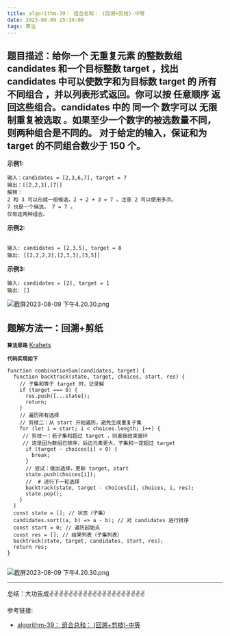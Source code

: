 ```yaml
---
title: algorithm-39： 组合总和： (回溯+剪枝)-中等
date: 2023-08-09 15:34:08
tags: 算法
---
```

<meta name="referrer" content="no-referrer"/>


## 题目描述：给你一个 无重复元素 的整数数组 candidates 和一个目标整数 target ，找出 candidates 中可以使数字和为目标数 target 的 所有 不同组合 ，并以列表形式返回。你可以按 任意顺序 返回这些组合。candidates 中的 同一个 数字可以 无限制重复被选取 。如果至少一个数字的被选数量不同，则两种组合是不同的。 对于给定的输入，保证和为 target 的不同组合数少于 150 个。

**示例1:**


```
输入：candidates = [2,3,6,7], target = 7
输出：[[2,2,3],[7]]
解释：
2 和 3 可以形成一组候选，2 + 2 + 3 = 7 。注意 2 可以使用多次。
7 也是一个候选， 7 = 7 。
仅有这两种组合。
```

**示例2:**
```

输入: candidates = [2,3,5], target = 8
输出: [[2,2,2,2],[2,3,3],[3,5]]
```
**示例3:**
```
输入: candidates = [2], target = 1
输出: []

```

![截屏2023-08-09 下午4.20.30.png](https://upload-images.jianshu.io/upload_images/11846892-4d981753f4ff3201.png?imageMogr2/auto-orient/strip%7CimageView2/2/w/1240)


## 题解方法一：回溯+剪纸

**`算法思路`**
[Krahets](https://leetcode.cn/problems/combination-sum/solutions/2363929/39-zu-he-zong-he-hui-su-qing-xi-tu-jie-b-9zx7/)

**`代码实现如下`**

```
function combinationSum(candidates, target) {
  function backtrack(state, target, choices, start, res) {
    // 子集和等于 target 时，记录解
    if (target === 0) {
      res.push([...state]);
      return;
    }
    // 遍历所有选择
    // 剪枝二：从 start 开始遍历，避免生成重复子集
    for (let i = start; i < choices.length; i++) {
     // 剪枝一：若子集和超过 target ，则直接结束循环
     // 这是因为数组已排序，后边元素更大，子集和一定超过 target
      if (target - choices[i] < 0) {
        break;
      }
      // 尝试：做出选择，更新 target, start
      state.push(choices[i]);
      //  # 进行下一轮选择
      backtrack(state, target - choices[i], choices, i, res);
      state.pop();
    }
  }
  const state = []; // 状态（子集）
  candidates.sort((a, b) => a - b); // 对 candidates 进行排序
  const start = 0; // 遍历起始点
  const res = []; // 结果列表（子集列表）
  backtrack(state, target, candidates, start, res);
  return res;
}


```

![截屏2023-08-09 下午4.20.30.png](https://upload-images.jianshu.io/upload_images/11846892-4d981753f4ff3201.png?imageMogr2/auto-orient/strip%7CimageView2/2/w/1240)

 ---
总结：大功告成✌️✌️✌️✌️✌️✌️✌️✌️✌️✌️✌️✌️✌️✌️✌️✌️✌️✌️✌️✌️

参考链接:

* [ algorithm-39： 组合总和： (回溯+剪枝)-中等](https://leetcode.cn/problems/combination-sum/description/)


